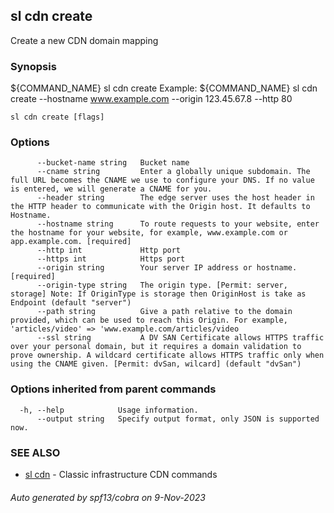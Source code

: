 ## sl cdn create

Create a new CDN domain mapping

### Synopsis

${COMMAND_NAME} sl cdn create
Example:
${COMMAND_NAME} sl cdn create --hostname www.example.com --origin 123.45.67.8 --http 80

```
sl cdn create [flags]
```

### Options

```
      --bucket-name string   Bucket name
      --cname string         Enter a globally unique subdomain. The full URL becomes the CNAME we use to configure your DNS. If no value is entered, we will generate a CNAME for you.
      --header string        The edge server uses the host header in the HTTP header to communicate with the Origin host. It defaults to Hostname.
      --hostname string      To route requests to your website, enter the hostname for your website, for example, www.example.com or app.example.com. [required]
      --http int             Http port
      --https int            Https port
      --origin string        Your server IP address or hostname. [required]
      --origin-type string   The origin type. [Permit: server, storage] Note: If OriginType is storage then OriginHost is take as Endpoint (default "server")
      --path string          Give a path relative to the domain provided, which can be used to reach this Origin. For example, 'articles/video' => 'www.example.com/articles/video
      --ssl string           A DV SAN Certificate allows HTTPS traffic over your personal domain, but it requires a domain validation to prove ownership. A wildcard certificate allows HTTPS traffic only when using the CNAME given. [Permit: dvSan, wilcard] (default "dvSan")
```

### Options inherited from parent commands

```
  -h, --help            Usage information.
      --output string   Specify output format, only JSON is supported now.
```

### SEE ALSO

* [sl cdn](sl_cdn.md)	 - Classic infrastructure CDN commands

###### Auto generated by spf13/cobra on 9-Nov-2023
